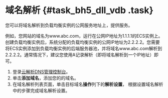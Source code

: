 # 域名解析 {#task_bh5_dll_vdb .task}

您可以将域名解析到负载均衡实例的公网服务地址上，提供服务。

例如，您网站的域名为www.abc.com，运行在公网IP地址为1.1.1.1的ECS实例上。创建负载均衡实例后，系统分配的负载均衡实例的公网IP地址为2.2.2.2。您需要将ECS实例添加到负载均衡实例的后端服务器池，并将域名www.abc.com解析到2.2.2.2。通常情况下，建议您使用A记录解析（即将域名解析到一个IP地址）即可。

1.  登录[云解析DNS管理控制台](https://dc.console.aliyun.com/next/index?spm=5176.11783163.aliyun_sidebar.aliyun_sidebar_domain.2bc91eb9Ox2pHY#/domain/list/all-domain)。 
2.   单击**添加域名**，添加您的的域名。 
3.   在域名解析列表页面，单击目标域名**操作**列下的**解析设置**， 根据设置域名解析中的步骤完成域名解析设置。 

